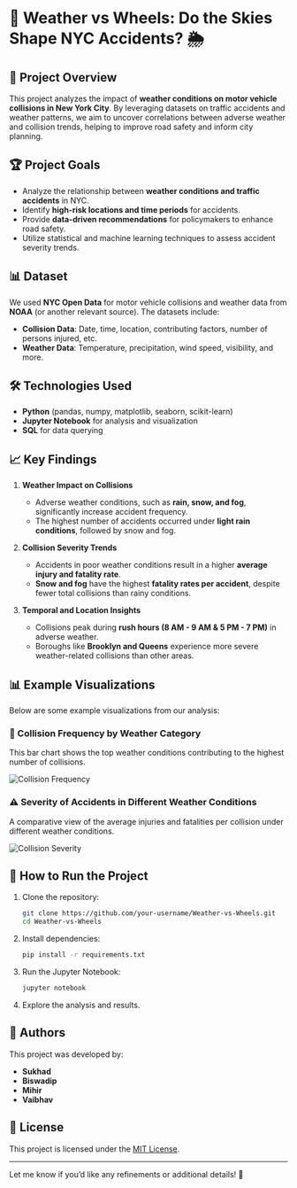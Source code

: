 # 🚗 Weather vs Wheels: Do the Skies Shape NYC Accidents? 🌦️

## 📌 Project Overview
This project analyzes the impact of **weather conditions on motor vehicle collisions in New York City**. By leveraging datasets on traffic accidents and weather patterns, we aim to uncover correlations between adverse weather and collision trends, helping to improve road safety and inform city planning.

## 🏆 Project Goals
- Analyze the relationship between **weather conditions and traffic accidents** in NYC.
- Identify **high-risk locations and time periods** for accidents.
- Provide **data-driven recommendations** for policymakers to enhance road safety.
- Utilize statistical and machine learning techniques to assess accident severity trends.

## 📊 Dataset
We used **NYC Open Data** for motor vehicle collisions and weather data from **NOAA** (or another relevant source). The datasets include:
- **Collision Data**: Date, time, location, contributing factors, number of persons injured, etc.
- **Weather Data**: Temperature, precipitation, wind speed, visibility, and more.

## 🛠️ Technologies Used
- **Python** (pandas, numpy, matplotlib, seaborn, scikit-learn)
- **Jupyter Notebook** for analysis and visualization
- **SQL** for data querying

## 📈 Key Findings
1. **Weather Impact on Collisions**
   - Adverse weather conditions, such as **rain, snow, and fog**, significantly increase accident frequency.
   - The highest number of accidents occurred under **light rain conditions**, followed by snow and fog.

2. **Collision Severity Trends**
   - Accidents in poor weather conditions result in a higher **average injury and fatality rate**.
   - **Snow and fog** have the highest **fatality rates per accident**, despite fewer total collisions than rainy conditions.

3. **Temporal and Location Insights**
   - Collisions peak during **rush hours (8 AM - 9 AM & 5 PM - 7 PM)** in adverse weather.
   - Boroughs like **Brooklyn and Queens** experience more severe weather-related collisions than other areas.

## 📊 Example Visualizations
Below are some example visualizations from our analysis:

### 🚦 Collision Frequency by Weather Category
This bar chart shows the top weather conditions contributing to the highest number of collisions.

![Collision Frequency](results/collision_frequency.png)

### ⚠️ Severity of Accidents in Different Weather Conditions
A comparative view of the average injuries and fatalities per collision under different weather conditions.

![Collision Severity](results/collision_severity.png)

## 🚀 How to Run the Project
1. Clone the repository:
   ```bash
   git clone https://github.com/your-username/Weather-vs-Wheels.git
   cd Weather-vs-Wheels
   ```
2. Install dependencies:
   ```bash
   pip install -r requirements.txt
   ```
3. Run the Jupyter Notebook:
   ```bash
   jupyter notebook
   ```
4. Explore the analysis and results.

## 📌 Authors
This project was developed by:
- **Sukhad**
- **Biswadip**
- **Mihir**
- **Vaibhav**

## 📜 License
This project is licensed under the [MIT License](LICENSE).

---

Let me know if you’d like any refinements or additional details! 🚀
